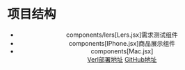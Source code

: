 # 项目结构
<header>
  <div>
    <ul>
      <li>components/lers[Lers.jsx]需求测试组件</li>
      <li>components[IPhone.jsx]商品展示组件</li>
      <li>components[Mac.jsx]</li>
      <a href="https://reachers.vercel.app/">Verl部署地址</a>
      <a href="https://github.com/xtc2016xtc/reachers.git">GitHub地址</a>
    </ul>
  </div>
</header>